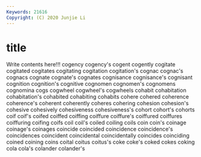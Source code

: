 ```yaml
---
Keywords: 21616
Copyright: (C) 2020 Junjie Li
---
```


# title

Write contents here!!!
cogency 
cogency's 
cogent
cogently 
cogitate 
cogitated 
cogitates 
cogitating 
cogitation 
cogitation's 
cognac 
cognac's 
cognacs
cognate 
cognate's 
cognates 
cognisance 
cognisance's 
cognisant 
cognition 
cognition's 
cognitive 
cognomen
cognomen's 
cognomens 
cognomina 
cogs 
cogwheel 
cogwheel's 
cogwheels 
cohabit 
cohabitation 
cohabitation's
cohabited 
cohabiting 
cohabits 
cohere 
cohered 
coherence 
coherence's 
coherent 
coherently 
coheres
cohering 
cohesion 
cohesion's 
cohesive 
cohesively 
cohesiveness 
cohesiveness's 
cohort 
cohort's 
cohorts
coif 
coif's 
coifed 
coiffed 
coiffing 
coiffure 
coiffure's 
coiffured 
coiffures 
coiffuring
coifing 
coifs 
coil 
coil's 
coiled 
coiling 
coils 
coin 
coin's 
coinage
coinage's 
coinages 
coincide 
coincided 
coincidence 
coincidence's 
coincidences 
coincident 
coincidental 
coincidentally
coincides 
coinciding 
coined 
coining 
coins 
coital 
coitus 
coitus's 
coke 
coke's
coked 
cokes 
coking 
cola 
cola's 
colander 
colander's 
